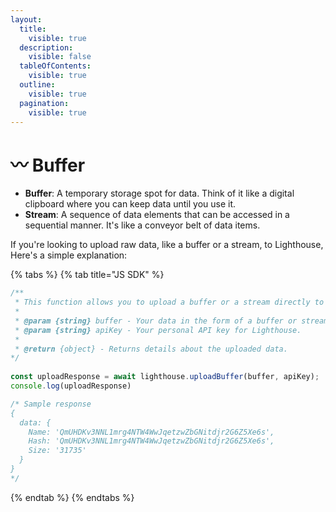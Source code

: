 ```yaml
---
layout:
  title:
    visible: true
  description:
    visible: false
  tableOfContents:
    visible: true
  outline:
    visible: true
  pagination:
    visible: true
---
```


# 〰 Buffer

* **Buffer**: A temporary storage spot for data. Think of it like a digital clipboard where you can keep data until you use it.
* **Stream**: A sequence of data elements that can be accessed in a sequential manner. It's like a conveyor belt of data items.

If you're looking to upload raw data, like a buffer or a stream, to Lighthouse, Here's a simple explanation:

{% tabs %}
{% tab title="JS SDK" %}
```javascript
/**
 * This function allows you to upload a buffer or a stream directly to Lighthouse.
 * 
 * @param {string} buffer - Your data in the form of a buffer or stream.
 * @param {string} apiKey - Your personal API key for Lighthouse.
 * 
 * @return {object} - Returns details about the uploaded data.
*/
 
const uploadResponse = await lighthouse.uploadBuffer(buffer, apiKey);
console.log(uploadResponse)

/* Sample response
{
  data: {
    Name: 'QmUHDKv3NNL1mrg4NTW4WwJqetzwZbGNitdjr2G6Z5Xe6s',
    Hash: 'QmUHDKv3NNL1mrg4NTW4WwJqetzwZbGNitdjr2G6Z5Xe6s',
    Size: '31735'
  }
}    
*/
```
{% endtab %}
{% endtabs %}
